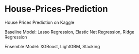 # House-Prices-Prediction
House Prices Prediction on Kaggle

Baseline Model: Lasso Regression, Elastic Net Regression, Ridge Regression

Ensemble Model: XGBoost, LightGBM, Stacking
